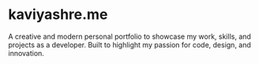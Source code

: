 # kaviyashre.me
A creative and modern personal portfolio to showcase my work, skills, and projects as a developer. Built to highlight my passion for code, design, and innovation.
